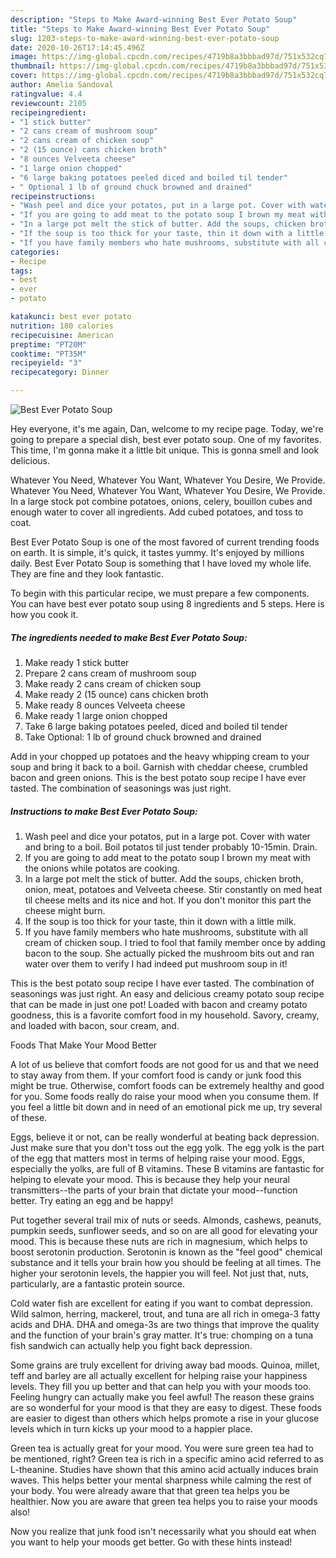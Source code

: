 ```yaml
---
description: "Steps to Make Award-winning Best Ever Potato Soup"
title: "Steps to Make Award-winning Best Ever Potato Soup"
slug: 1203-steps-to-make-award-winning-best-ever-potato-soup
date: 2020-10-26T17:14:45.496Z
image: https://img-global.cpcdn.com/recipes/4719b8a3bbbad97d/751x532cq70/best-ever-potato-soup-recipe-main-photo.jpg
thumbnail: https://img-global.cpcdn.com/recipes/4719b8a3bbbad97d/751x532cq70/best-ever-potato-soup-recipe-main-photo.jpg
cover: https://img-global.cpcdn.com/recipes/4719b8a3bbbad97d/751x532cq70/best-ever-potato-soup-recipe-main-photo.jpg
author: Amelia Sandoval
ratingvalue: 4.4
reviewcount: 2105
recipeingredient:
- "1 stick butter"
- "2 cans cream of mushroom soup"
- "2 cans cream of chicken soup"
- "2 (15 ounce) cans chicken broth"
- "8 ounces Velveeta cheese"
- "1 large onion chopped"
- "6 large baking potatoes peeled diced and boiled til tender"
- " Optional 1 lb of ground chuck browned and drained"
recipeinstructions:
- "Wash peel and dice your potatos, put in a large pot. Cover with water and bring to a boil. Boil potatos til just tender probably 10-15min. Drain."
- "If you are going to add meat to the potato soup I brown my meat with the onions while potatos are cooking."
- "In a large pot melt the stick of butter. Add the soups, chicken broth, onion, meat, potatoes and Velveeta cheese. Stir constantly on med heat til cheese melts and its nice and hot. If you don&#39;t monitor this part the cheese might burn."
- "If the soup is too thick for your taste, thin it down with a little milk."
- "If you have family members who hate mushrooms, substitute with all cream of chicken soup. I tried to fool that family member once by adding bacon to the soup. She actually picked the mushroom bits out and ran water over them to verify I had indeed put mushroom soup in it!"
categories:
- Recipe
tags:
- best
- ever
- potato

katakunci: best ever potato 
nutrition: 180 calories
recipecuisine: American
preptime: "PT20M"
cooktime: "PT35M"
recipeyield: "3"
recipecategory: Dinner

---
```



![Best Ever Potato Soup](https://img-global.cpcdn.com/recipes/4719b8a3bbbad97d/751x532cq70/best-ever-potato-soup-recipe-main-photo.jpg)

Hey everyone, it's me again, Dan, welcome to my recipe page. Today, we're going to prepare a special dish, best ever potato soup. One of my favorites. This time, I'm gonna make it a little bit unique. This is gonna smell and look delicious.

Whatever You Need, Whatever You Want, Whatever You Desire, We Provide. Whatever You Need, Whatever You Want, Whatever You Desire, We Provide. In a large stock pot combine potatoes, onions, celery, bouillon cubes and enough water to cover all ingredients. Add cubed potatoes, and toss to coat.

Best Ever Potato Soup is one of the most favored of current trending foods on earth. It is simple, it's quick, it tastes yummy. It's enjoyed by millions daily. Best Ever Potato Soup is something that I have loved my whole life. They are fine and they look fantastic.


To begin with this particular recipe, we must prepare a few components. You can have best ever potato soup using 8 ingredients and 5 steps. Here is how you cook it.

<!--inarticleads1-->

##### The ingredients needed to make Best Ever Potato Soup:

1. Make ready 1 stick butter
1. Prepare 2 cans cream of mushroom soup
1. Make ready 2 cans cream of chicken soup
1. Make ready 2 (15 ounce) cans chicken broth
1. Make ready 8 ounces Velveeta cheese
1. Make ready 1 large onion chopped
1. Take 6 large baking potatoes peeled, diced and boiled til tender
1. Take  Optional: 1 lb of ground chuck browned and drained


Add in your chopped up potatoes and the heavy whipping cream to your soup and bring it back to a boil. Garnish with cheddar cheese, crumbled bacon and green onions. This is the best potato soup recipe I have ever tasted. The combination of seasonings was just right. 

<!--inarticleads2-->

##### Instructions to make Best Ever Potato Soup:

1. Wash peel and dice your potatos, put in a large pot. Cover with water and bring to a boil. Boil potatos til just tender probably 10-15min. Drain.
1. If you are going to add meat to the potato soup I brown my meat with the onions while potatos are cooking.
1. In a large pot melt the stick of butter. Add the soups, chicken broth, onion, meat, potatoes and Velveeta cheese. Stir constantly on med heat til cheese melts and its nice and hot. If you don&#39;t monitor this part the cheese might burn.
1. If the soup is too thick for your taste, thin it down with a little milk.
1. If you have family members who hate mushrooms, substitute with all cream of chicken soup. I tried to fool that family member once by adding bacon to the soup. She actually picked the mushroom bits out and ran water over them to verify I had indeed put mushroom soup in it!


This is the best potato soup recipe I have ever tasted. The combination of seasonings was just right. An easy and delicious creamy potato soup recipe that can be made in just one pot! Loaded with bacon and creamy potato goodness, this is a favorite comfort food in my household. Savory, creamy, and loaded with bacon, sour cream, and. 

Foods That Make Your Mood Better


A lot of us believe that comfort foods are not good for us and that we need to stay away from them. If your comfort food is candy or junk food this might be true. Otherwise, comfort foods can be extremely healthy and good for you. Some foods really do raise your mood when you consume them. If you feel a little bit down and in need of an emotional pick me up, try several of these.

Eggs, believe it or not, can be really wonderful at beating back depression. Just make sure that you don't toss out the egg yolk. The egg yolk is the part of the egg that matters most in terms of helping raise your mood. Eggs, especially the yolks, are full of B vitamins. These B vitamins are fantastic for helping to elevate your mood. This is because they help your neural transmitters--the parts of your brain that dictate your mood--function better. Try eating an egg and be happy!

Put together several trail mix of nuts or seeds. Almonds, cashews, peanuts, pumpkin seeds, sunflower seeds, and so on are all good for elevating your mood. This is because these nuts are rich in magnesium, which helps to boost serotonin production. Serotonin is known as the "feel good" chemical substance and it tells your brain how you should be feeling at all times. The higher your serotonin levels, the happier you will feel. Not just that, nuts, particularly, are a fantastic protein source.

Cold water fish are excellent for eating if you want to combat depression. Wild salmon, herring, mackerel, trout, and tuna are all rich in omega-3 fatty acids and DHA. DHA and omega-3s are two things that improve the quality and the function of your brain's gray matter. It's true: chomping on a tuna fish sandwich can actually help you fight back depression. 

Some grains are truly excellent for driving away bad moods. Quinoa, millet, teff and barley are all actually excellent for helping raise your happiness levels. They fill you up better and that can help you with your moods too. Feeling hungry can actually make you feel awful! The reason these grains are so wonderful for your mood is that they are easy to digest. These foods are easier to digest than others which helps promote a rise in your glucose levels which in turn kicks up your mood to a happier place.

Green tea is actually great for your mood. You were sure green tea had to be mentioned, right? Green tea is rich in a specific amino acid referred to as L-theanine. Studies have shown that this amino acid actually induces brain waves. This helps better your mental sharpness while calming the rest of your body. You were already aware that that green tea helps you be healthier. Now you are aware that green tea helps you to raise your moods also!

Now you realize that junk food isn't necessarily what you should eat when you want to help your moods get better. Go  with  these hints  instead!

